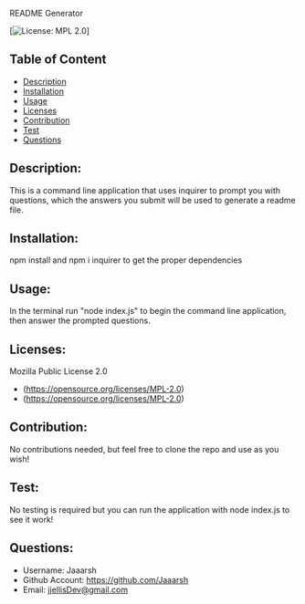 
  README Generator

  [![License: MPL 2.0](https://img.shields.io/badge/License-MPL_2.0-brightgreen.svg)]

  ## Table of Content
  * [Description](#description)
  * [Installation](#installation)
  * [Usage](#usage)
  * [Licenses](#licenses)
  * [Contribution](#contribution)
  * [Test](#test)
  * [Questions](#questions)
  
  ## Description:
  This is a command line application that uses inquirer to prompt you with questions, which the answers you submit will be used to generate a readme file.
  
  ## Installation:
  npm install and npm i inquirer to get the proper dependencies
  
  ## Usage:
  In the terminal run "node index.js" to begin the command line application, then answer the prompted questions.

  ## Licenses:
  Mozilla Public License 2.0
  * (https://opensource.org/licenses/MPL-2.0)
  * (https://opensource.org/licenses/MPL-2.0)
  
  ## Contribution:
  No contributions needed, but feel free to clone the repo and use as you wish!
  
  ## Test:
  No testing is required but you can run the application with node index.js to see it work!
 
  ## Questions:
  * Username: Jaaarsh
  * Github Account: https://github.com/Jaaarsh
  * Email: jjellisDev@gmail.com
  